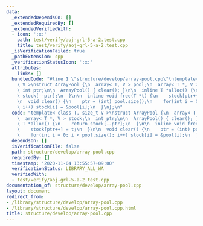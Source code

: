 ```yaml
---
data:
  _extendedDependsOn: []
  _extendedRequiredBy: []
  _extendedVerifiedWith:
  - icon: ':x:'
    path: test/verify/aoj-grl-5-a-2.test.cpp
    title: test/verify/aoj-grl-5-a-2.test.cpp
  _isVerificationFailed: true
  _pathExtension: cpp
  _verificationStatusIcon: ':x:'
  attributes:
    links: []
  bundledCode: "#line 1 \"structure/develop/array-pool.cpp\"\ntemplate< class T, size_t\
    \ V >\nstruct ArrayPool {\n  array< T, V > pool;\n  array< T *, V > stock;\n \
    \ int ptr;\n\n  ArrayPool() { clear(); }\n\n  inline T *alloc() {\n    return\
    \ stock[--ptr];\n  }\n\n  inline void free(T *t) {\n    stock[ptr++] = t;\n  }\n\
    \n  void clear() {\n    ptr = (int) pool.size();\n    for(int i = 0; i < pool.size();\
    \ i++) stock[i] = &pool[i];\n  }\n};\n"
  code: "template< class T, size_t V >\nstruct ArrayPool {\n  array< T, V > pool;\n\
    \  array< T *, V > stock;\n  int ptr;\n\n  ArrayPool() { clear(); }\n\n  inline\
    \ T *alloc() {\n    return stock[--ptr];\n  }\n\n  inline void free(T *t) {\n\
    \    stock[ptr++] = t;\n  }\n\n  void clear() {\n    ptr = (int) pool.size();\n\
    \    for(int i = 0; i < pool.size(); i++) stock[i] = &pool[i];\n  }\n};\n"
  dependsOn: []
  isVerificationFile: false
  path: structure/develop/array-pool.cpp
  requiredBy: []
  timestamp: '2020-11-04 13:55:57+09:00'
  verificationStatus: LIBRARY_ALL_WA
  verifiedWith:
  - test/verify/aoj-grl-5-a-2.test.cpp
documentation_of: structure/develop/array-pool.cpp
layout: document
redirect_from:
- /library/structure/develop/array-pool.cpp
- /library/structure/develop/array-pool.cpp.html
title: structure/develop/array-pool.cpp
---
```

